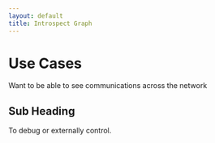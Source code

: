 ```yaml
---
layout: default
title: Introspect Graph
---
```

# Use Cases

Want to be able to see communications across the network

## Sub Heading

To debug or externally control.
